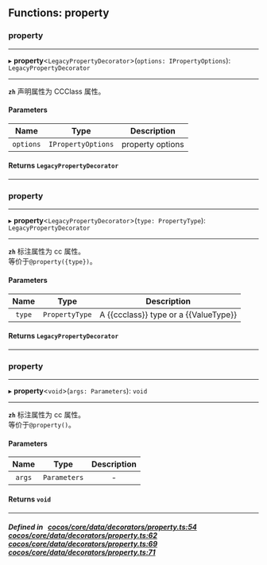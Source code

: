 ## Functions: property

### property


___
▸ **property**<`LegacyPropertyDecorator`\>(`options: IPropertyOptions`): `LegacyPropertyDecorator`
___


**`zh`** 声明属性为 CCClass 属性。



#### Parameters

| Name | Type | Description |
| :------: | :------: | :------: |
| `options` | `IPropertyOptions` | property options  |

#### Returns `LegacyPropertyDecorator` 
___

### property


___
▸ **property**<`LegacyPropertyDecorator`\>(`type: PropertyType`): `LegacyPropertyDecorator`
___


**`zh`** 标注属性为 cc 属性。<br/>
等价于`@property({type})`。



#### Parameters

| Name | Type | Description |
| :------: | :------: | :------: |
| `type` | `PropertyType` | A {{ccclass}} type or a {{ValueType}}  |

#### Returns `LegacyPropertyDecorator` 
___

### property


___
▸ **property**<`void`\>(`args: Parameters`): `void`
___


**`zh`** 标注属性为 cc 属性。<br/>
等价于`@property()`。




#### Parameters

| Name | Type | Description |
| :------: | :------: | :------: |
| `args` | `Parameters` | - |

#### Returns `void` 
___


##### Defined in &nbsp;   [cocos/core/data/decorators/property.ts:54](https://github.com/cocos-creator/engine/blob/c7bf6b8a9/cocos/core/data/decorators/property.ts#L54)&nbsp;   [cocos/core/data/decorators/property.ts:62](https://github.com/cocos-creator/engine/blob/c7bf6b8a9/cocos/core/data/decorators/property.ts#L62)&nbsp;   [cocos/core/data/decorators/property.ts:69](https://github.com/cocos-creator/engine/blob/c7bf6b8a9/cocos/core/data/decorators/property.ts#L69)&nbsp;   [cocos/core/data/decorators/property.ts:71](https://github.com/cocos-creator/engine/blob/c7bf6b8a9/cocos/core/data/decorators/property.ts#L71)&nbsp;
